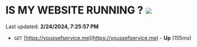 # IS MY WEBSITE RUNNING ? [![](https://img.shields.io/static/v1?label=Sponsor&message=%E2%9D%A4&logo=GitHub&color=%23fe8e86)](https://github.com/sponsors/<username>)

Last updated: **2/24/2024, 7:25:57 PM**

- `GET` [https://youssefservice.me](https://youssefservice.me) - **Up** (155ms)
